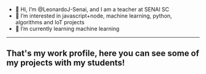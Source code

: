 - 👋 Hi, I’m @LeonardoJ-Senai, and I am a teacher at SENAI SC
- 👀 I’m interested in javascript+node, machine learning, python, algorithms and IoT projects
- 🌱 I’m currently learning machine learning

---
## That's my work profile, here you can see some of my projects with my students!
